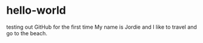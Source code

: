 # hello-world
testing out GitHub for the first time
My name is Jordie and I like to travel and go to the beach.
